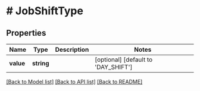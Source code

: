# # JobShiftType

## Properties

Name | Type | Description | Notes
------------ | ------------- | ------------- | -------------
**value** | **string** |  | [optional] [default to 'DAY_SHIFT']

[[Back to Model list]](../../README.md#models) [[Back to API list]](../../README.md#endpoints) [[Back to README]](../../README.md)
